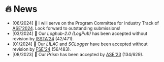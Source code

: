 # 🔥 News
- [06/2024] 🧐 I will serve on the Program Committee for Industry Track of [ASE'2024](https://conf.researchr.org/home/ase-2024). Look forward to outstanding submissions!
- [03/2024] 🎉 Our *Loghub-2.0 (LogPub)* has been accepted without revision by [ISSTA'24](https://2024.issta.org) (42/471).
- [01/2024] 🎉 Our *LILAC* and *SCLogger* have been accepted without revision by [FSE'24](https://2024.esec-fse.org) (56/483).
- [08/2023] 🎉 Our *Prism* has been accepted by [ASE'23](https://conf.researchr.org/home/ase-2023) (134/629).
